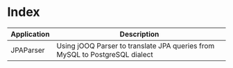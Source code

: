 # Index

| Application         | Description
| --------------------|---------------------------------------------------------------------------------|
| JPAParser           | Using jOOQ Parser to translate JPA queries from MySQL to PostgreSQL dialect     |
